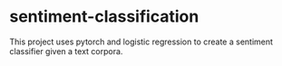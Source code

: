 # sentiment-classification
This project uses pytorch and logistic regression to create a sentiment classifier given a text corpora.
